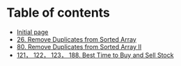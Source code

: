 # Table of contents

* [Initial page](README.md)
* [26. Remove Duplicates from Sorted Array](26.md)
* [80. Remove Duplicates from Sorted Array II](80.md)
* [121， 122， 123， 188. Best Time to Buy and Sell Stock](121.md)


